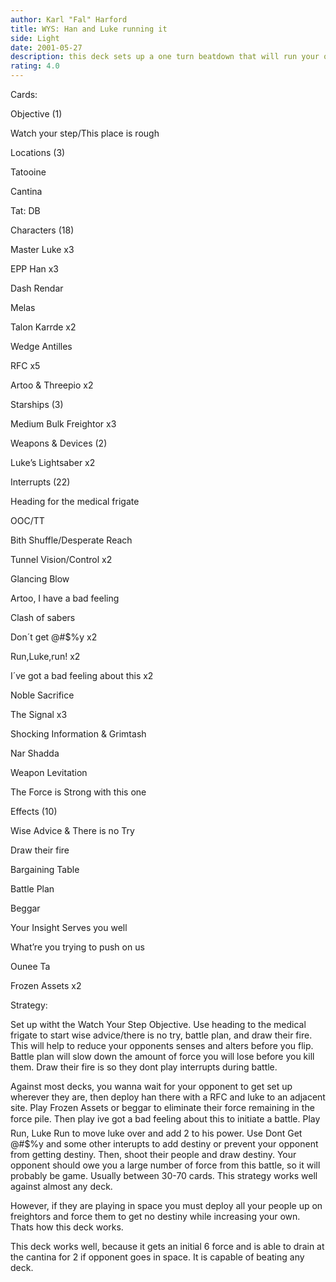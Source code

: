 ```yaml
---
author: Karl "Fal" Harford
title: WYS: Han and Luke running it
side: Light
date: 2001-05-27
description: this deck sets up a one turn beatdown that will run your opponent out of cards using only luke and han and some interrupts.
rating: 4.0
---
```

Cards: 

Objective (1) 
Watch your step/This place is rough 

Locations (3) 
Tatooine 
Cantina 
Tat: DB 

Characters (18) 
Master Luke x3 
EPP Han x3 
Dash Rendar 
Melas 
Talon Karrde x2
Wedge Antilles 
RFC x5
Artoo & Threepio x2

Starships (3) 
Medium Bulk Freightor x3

Weapons & Devices (2) 
Luke’s Lightsaber x2

Interrupts (22) 
Heading for the medical frigate 
OOC/TT
Bith Shuffle/Desperate Reach 
Tunnel Vision/Control x2
Glancing Blow
Artoo, I have a bad feeling 
Clash of sabers 
Don´t get @#$%y  x2
Run,Luke,run! x2 
I´ve got a bad feeling about this  x2
Noble Sacrifice
The Signal x3
Shocking Information & Grimtash
Nar Shadda
Weapon Levitation
The Force is Strong with this one

Effects (10) 
Wise Advice & There is no Try
Draw their fire 
Bargaining Table
Battle Plan 
Beggar 
Your Insight Serves you well
What’re you trying to push on us
Ounee Ta 
Frozen Assets x2 

Strategy: 

Set up witht the Watch Your Step Objective. Use heading to the medical frigate to start wise advice/there is no try, battle plan, and draw their fire.  This will help to reduce your opponents senses and alters before you flip.  Battle plan will slow down the amount of force you will lose before you kill them.  Draw their fire is so they dont play interrupts during battle.

Against most decks, you wanna wait for your opponent to get set up wherever they are, then deploy han there with a RFC and luke to an adjacent site. Play Frozen Assets or beggar to eliminate their force remaining in the force pile. Then play ive got a bad feeling about this to initiate a battle.  Play Run, Luke Run to move luke over and add 2 to his power. Use Dont Get @#$%y and some other interupts to add destiny or prevent your opponent from getting destiny. Then, shoot their people and draw destiny.  Your opponent should owe you a large number of force from this battle, so it will probably be game.  Usually between 30-70 cards. This strategy works well against almost any deck.

However, if they are playing in space you must deploy all your people up on freightors and force them to get no destiny while increasing your own. Thats how this deck works.

This deck works well, because it gets an initial 6 force and is able to drain at the cantina for 2 if opponent goes in space.  It is capable of beating any deck. 